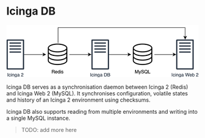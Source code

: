 # Icinga DB

![Icinga DB Context](images/about/icinga-db-in-icinga-context.png)

Icinga DB serves as a synchronisation daemon between Icinga 2 (Redis) and Icinga Web 2 (MySQL). It synchronises configuration, volatile states and history of an Icinga 2 environment using checksums.

Icinga DB also supports reading from multiple environments and writing into a single MySQL instance.

> TODO: add more here
